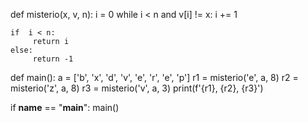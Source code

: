 def misterio(x, v, n):
    i = 0
    while i < n and v[i] != x:
        i += 1

    if  i < n:
         return i
    else:
         return -1

def main():
    a = ['b', 'x', 'd', 'v', 'e', 'r', 'e', 'p']
    r1 = misterio('e', a, 8)
    r2 = misterio('z', a, 8)
    r3 = misterio('v', a, 3)
    print(f'{r1}, {r2}, {r3}')
    
if __name__ == "__main__":
    main()        
